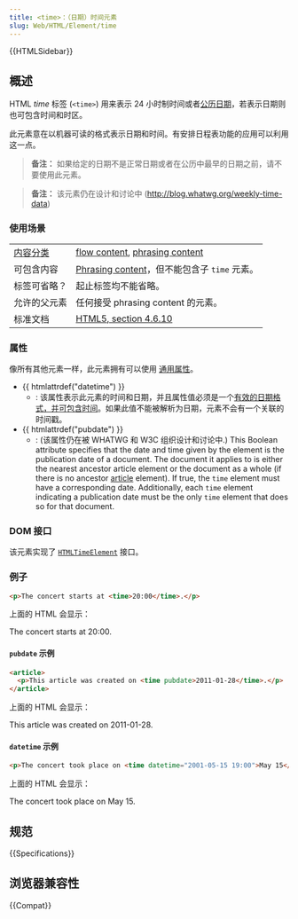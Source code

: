 ```yaml
---
title: <time>：（日期）时间元素
slug: Web/HTML/Element/time
---
```


{{HTMLSidebar}}

## 概述

HTML _time_ 标签 (`<time>`) 用来表示 24 小时制时间或者[公历日期](http://en.wikipedia.org/wiki/Gregorian_calendar)，若表示日期则也可包含时间和时区。

此元素意在以机器可读的格式表示日期和时间。有安排日程表功能的应用可以利用这一点。

> **备注：** 如果给定的日期不是正常日期或者在公历中最早的日期之前，请不要使用此元素。

> **备注：** 该元素仍在设计和讨论中 (<http://blog.whatwg.org/weekly-time-data>)

### 使用场景

<table class="standard-table">
 <tbody>
  <tr>
   <td><a href="/zh-cn/HTML/Content_categories">内容分类</a></td>
   <td><a href="/zh-cn/HTML/Content_categories#flow_content">flow content</a>, <a href="/zh-cn/HTML/Content_categories#phrasing_content">phrasing content</a></td>
  </tr>
  <tr>
   <td>可包含内容</td>
   <td><a href="/zh-cn/HTML/Content_categories#Phrasing_content">Phrasing content</a>，但不能包含子 <code>time</code> 元素。</td>
  </tr>
  <tr>
   <td>标签可省略？</td>
   <td>起止标签均不能省略。</td>
  </tr>
  <tr>
   <td>允许的父元素</td>
   <td>任何接受 phrasing content 的元素。</td>
  </tr>
  <tr>
   <td>标准文档</td>
   <td><a href="http://www.whatwg.org/specs/web-apps/current-work/multipage/text-level-semantics.html#the-time-element">HTML5, section 4.6.10</a></td>
  </tr>
 </tbody>
</table>

### 属性

像所有其他元素一样，此元素拥有可以使用 [通用属性](/zh-CN/HTML/Global_attributes)。

- {{ htmlattrdef("datetime") }}
  - : 该属性表示此元素的时间和日期，并且属性值必须是一个[有效的日期格式，并可包含时间](http://www.w3.org/TR/html5/common-microsyntaxes.html#valid-date-string-with-optional-time)。如果此值不能被解析为日期，元素不会有一个关联的时间戳。
- {{ htmlattrdef("pubdate") }}
  - : (该属性仍在被 WHATWG 和 W3C 组织设计和讨论中.) This Boolean attribute specifies that the date and time given by the element is the publication date of a document. The document it applies to is either the nearest ancestor article element or the document as a whole (if there is no ancestor [article](/zh-CN/HTML/Element/article) element). If true, the `time` element must have a corresponding date. Additionally, each `time` element indicating a publication date must be the only `time` element that does so for that document.

### DOM 接口

该元素实现了 [`HTMLTimeElement`](/zh-CN/DOM/HTMLTimeElement) 接口。

### 例子

```html
<p>The concert starts at <time>20:00</time>.</p>
```

上面的 HTML 会显示：

The concert starts at 20:00.

#### `pubdate` 示例

```html
<article>
  <p>This article was created on <time pubdate>2011-01-28</time>.</p>
</article>
```

上面的 HTML 会显示：

This article was created on 2011-01-28.

#### `datetime` 示例

```html
<p>The concert took place on <time datetime="2001-05-15 19:00">May 15</time>.</p>
```

上面的 HTML 会显示：

The concert took place on May 15.

## 规范

{{Specifications}}

## 浏览器兼容性

{{Compat}}
